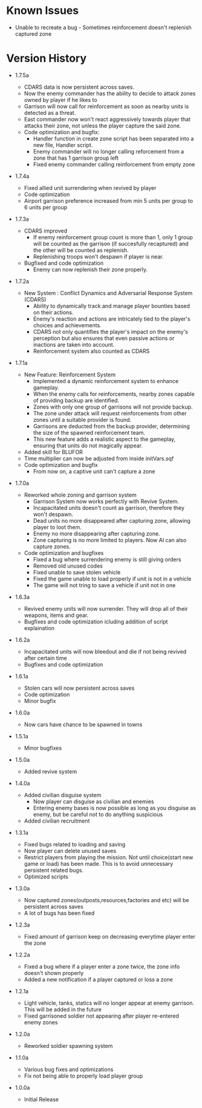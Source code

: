 # Known Issues
* Unable to recreate a bug - Sometimes reinforcement doesn't replenish captured zone

# Version History
* 1.7.5a
    * CDARS data is now persistent across saves.
    * Now the enemy commander has the ability to decide to attack zones owned by player if he likes to
    * Garrison will now call for reinforcement as soon as nearby units is detected as a threat.
    * East commander now won't react aggressively towards player that attacks their zone, not unless the player capture the said zone.
    * Code optimization and bugfix: 
        - Handler function in create zone script has been separated into a new file, Handler script.
        - Enemy commander will no longer calling reforcement from a zone that has 1 garrison group left
        - Fixed enemy commander calling reinforcement from empty zone
* 1.7.4a 
    * Fixed allied unit surrendering when revived by player
    * Code optimization
    * Airport garrison preference increased from min 5 units per group to 6 units per group
* 1.7.3a
    * CDARS improved
        - If enemy reinforcement group count is more than 1, only 1 group will be counted as the garrison (if succesfully recaptured) and the other will be counted as replenish.
        - Replenishing troops won't despawn if player is near.
    * Bugfixed and code optimization
        - Enemy can now replenish their zone properly.

* 1.7.2a
    * New System : Conflict Dynamics and Adversarial Response System (CDARS)
        - Ability to dynamically track and manage player bounties based on their actions.
        - Enemy's reaction and actions are intricately tied to the player's choices and achievements.
        - CDARS not only quantifies the player's impact on the enemy's perception but also ensures that even passive actions or inactions are taken into account.
        - Reinforcement system also counted as CDARS

* 1.7.1a
    * New Feature: Reinforcement System
        - Implemented a dynamic reinforcement system to enhance gameplay. 
        - When the enemy calls for reinforcements, nearby zones capable of providing backup are identified. 
        - Zones with only one group of garrisons will not provide backup. 
        - The zone under attack will request reinforcements from other zones until a suitable provider is found. 
        - Garrisons are deducted from the backup provider, determining the size of the spawned reinforcement team. 
        - This new feature adds a realistic aspect to the gameplay, ensuring that units do not magically appear. 
    * Added skill for BLUFOR
    * Time multiplier can now be adjusted from inside initVars.sqf
    * Code optimization and bugfix
        - From now on, a captive unit can't capture a zone
* 1.7.0a
    * Reworked whole zoning and garrison system
        - Garrison System now works perfectly with Revive System.
        - Incapacitated units doesn't count as garrison, therefore they won't despawn.
        - Dead units no more disappeared after capturing zone, allowing player to loot them.
        - Enemy no more disappearing after capturing zone.
        - Zone capturing is no more limited to players. Now AI can also capture zones.
    * Code optimization and bugfixes
        - Fixed a bug where surrendering enemy is still giving orders
        - Removed old unused codes
        - Fixed unable to save stolen vehicle
        - Fixed the game unable to load properly if unit is not in a vehicle
        - The game will not tring to save a vehicle if unit not in one
* 1.6.3a
    * Revived enemy units will now surrender. They will drop all of their weapons, items and gear. 
    * Bugfixes and code optimization icluding addition of script explaination
* 1.6.2a
    * Incapacitated units will now bleedout and die if not being revived after certain time
    * Bugfixes and code optimization
* 1.6.1a
    * Stolen cars will now persistent across saves
    * Code optimization
    * Minor bugfix
* 1.6.0a
    * Now cars have chance to be spawned in towns
* 1.5.1a
    * Minor bugfixes
* 1.5.0a
    * Added revive system
* 1.4.0a
    * Added civilian disguise system
        - Now player can disguise as civilian and enemies
        - Entering enemy bases is now possible as long as you disguise as enemy, but be careful not to do anything suspicious
    * Added civilian recruitment
* 1.3.1a
    * Fixed bugs related to loading and saving
    * Now player can delete unused saves
    * Restrict players from playing the mission. Not until choice(start new game or load) has been made. This is to avoid unnecessary persistent related bugs.
    * Optimized scripts
* 1.3.0a
    * Now captured zones(outposts,resources,factories and etc) will be persistent across saves
    * A lot of bugs has been fixed
* 1.2.3a
    * Fixed amount of garrison keep on decreasing everytime player enter the zone
* 1.2.2a
    * Fixed a bug where if a player enter a zone twice, the zone info doesn't shown properly
    * Added a new notification if a player captured or loss a zone
* 1.2.1a
    * Light vehicle, tanks, statics will no longer appear at enemy garrison. This will be added in the future
    * Fixed garrisoned soldier not appearing after player re-entered enemy zones
* 1.2.0a
    * Reworked soldier spawning system
* 1.1.0a
    * Various bug fixes and optimizations
    * Fix not being able to properly load player group
* 1.0.0a
    * Initial Release
